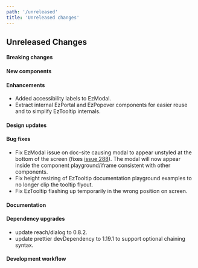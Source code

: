 ```yaml
---
path: '/unreleased'
title: 'Unreleased changes'
---
```


## Unreleased Changes

#### Breaking changes

#### New components

#### Enhancements

- Added accessibility labels to EzModal.
- Extract internal EzPortal and EzPopover components for easier reuse and to simplify EzTooltip internals.

#### Design updates

#### Bug fixes

- Fix EzModal issue on doc-site causing modal to appear unstyled at the bottom of the screen (fixes [issue 288](https://github.com/ezcater/recipe/issues/288)). The modal will now appear inside the component playground/iframe consistent with other components.
- Fix height resizing of EzTooltip documentation playground examples to no longer clip the tooltip flyout.
- Fix EzTooltip flashing up temporarily in the wrong position on screen.

#### Documentation

#### Dependency upgrades

- update reach/dialog to 0.8.2.
- update prettier devDependency to 1.19.1 to support optional chaining syntax.

#### Development workflow
